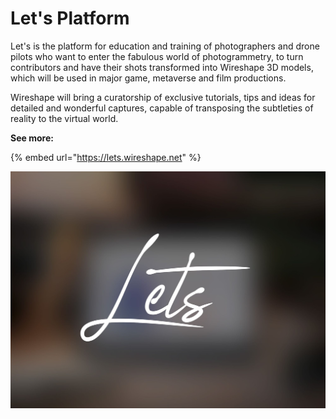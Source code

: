 # Let's Platform

Let's is the platform for education and training of photographers and drone pilots who want to  enter the fabulous world of photogrammetry, to turn contributors and have their shots transformed into Wireshape 3D models, which will be used in major game, metaverse and film productions.

Wireshape will bring a curatorship of exclusive tutorials, tips and ideas for detailed and wonderful captures, capable of transposing the subtleties of reality to the virtual world.

**See more:**

{% embed url="https://lets.wireshape.net" %}

![](../.gitbook/assets/lets-wireshape.jpg)
